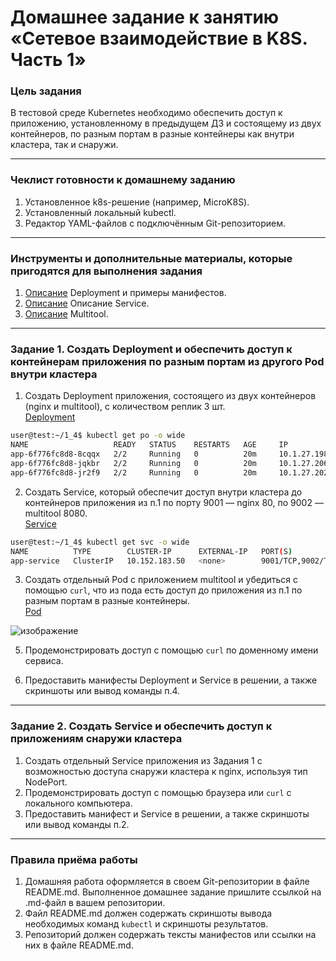 # Домашнее задание к занятию «Сетевое взаимодействие в K8S. Часть 1»

### Цель задания

В тестовой среде Kubernetes необходимо обеспечить доступ к приложению, установленному в предыдущем ДЗ и состоящему из двух контейнеров, по разным портам в разные контейнеры как внутри кластера, так и снаружи.

------

### Чеклист готовности к домашнему заданию

1. Установленное k8s-решение (например, MicroK8S).
2. Установленный локальный kubectl.
3. Редактор YAML-файлов с подключённым Git-репозиторием.

------

### Инструменты и дополнительные материалы, которые пригодятся для выполнения задания

1. [Описание](https://kubernetes.io/docs/concepts/workloads/controllers/deployment/) Deployment и примеры манифестов.
2. [Описание](https://kubernetes.io/docs/concepts/services-networking/service/) Описание Service.
3. [Описание](https://github.com/wbitt/Network-MultiTool) Multitool.

------

### Задание 1. Создать Deployment и обеспечить доступ к контейнерам приложения по разным портам из другого Pod внутри кластера

1. Создать Deployment приложения, состоящего из двух контейнеров (nginx и multitool), с количеством реплик 3 шт.  
[Deployment](https://github.com/PetrMezentsev/homeworks/blob/main/12-kubernetes-1.4-Kubernetes.%20%D0%A1%D0%B5%D1%82%D0%B5%D0%B2%D0%BE%D0%B5%20%D0%B2%D0%B7%D0%B0%D0%B8%D0%BC%D0%BE%D0%B4%D0%B5%D0%B9%D1%81%D1%82%D0%B2%D0%B8%D0%B5%20%D0%B2%20K8S.%20%D0%A7%D0%B0%D1%81%D1%82%D1%8C%201/manifest/Deployment_1.yaml)  
```bash
user@test:~/1_4$ kubectl get po -o wide 
NAME                   READY   STATUS    RESTARTS   AGE     IP            NODE   NOMINATED NODE   READINESS GATES
app-6f776fc8d8-8cqqx   2/2     Running   0          20m     10.1.27.198   test   <none>           <none>
app-6f776fc8d8-jqkbr   2/2     Running   0          20m     10.1.27.206   test   <none>           <none>
app-6f776fc8d8-jr2f9   2/2     Running   0          20m     10.1.27.202   test   <none>           <none>
```
2. Создать Service, который обеспечит доступ внутри кластера до контейнеров приложения из п.1 по порту 9001 — nginx 80, по 9002 — multitool 8080.  
[Service](https://github.com/PetrMezentsev/homeworks/blob/main/12-kubernetes-1.4-Kubernetes.%20%D0%A1%D0%B5%D1%82%D0%B5%D0%B2%D0%BE%D0%B5%20%D0%B2%D0%B7%D0%B0%D0%B8%D0%BC%D0%BE%D0%B4%D0%B5%D0%B9%D1%81%D1%82%D0%B2%D0%B8%D0%B5%20%D0%B2%20K8S.%20%D0%A7%D0%B0%D1%81%D1%82%D1%8C%201/manifest/Service_1.yaml)  
```bash
user@test:~/1_4$ kubectl get svc -o wide 
NAME          TYPE        CLUSTER-IP      EXTERNAL-IP   PORT(S)             AGE   SELECTOR
app-service   ClusterIP   10.152.183.50   <none>        9001/TCP,9002/TCP   13m   app=app
```
3. Создать отдельный Pod с приложением multitool и убедиться с помощью `curl`, что из пода есть доступ до приложения из п.1 по разным портам в разные контейнеры.  
[Pod](https://github.com/PetrMezentsev/homeworks/blob/main/12-kubernetes-1.4-Kubernetes.%20%D0%A1%D0%B5%D1%82%D0%B5%D0%B2%D0%BE%D0%B5%20%D0%B2%D0%B7%D0%B0%D0%B8%D0%BC%D0%BE%D0%B4%D0%B5%D0%B9%D1%81%D1%82%D0%B2%D0%B8%D0%B5%20%D0%B2%20K8S.%20%D0%A7%D0%B0%D1%81%D1%82%D1%8C%201/manifest/Pod_1.yaml)

![изображение](https://github.com/user-attachments/assets/d4471e87-20e1-49eb-86e3-79acadb56def)

5. Продемонстрировать доступ с помощью `curl` по доменному имени сервиса.  

6. Предоставить манифесты Deployment и Service в решении, а также скриншоты или вывод команды п.4.

------

### Задание 2. Создать Service и обеспечить доступ к приложениям снаружи кластера

1. Создать отдельный Service приложения из Задания 1 с возможностью доступа снаружи кластера к nginx, используя тип NodePort.
2. Продемонстрировать доступ с помощью браузера или `curl` с локального компьютера.
3. Предоставить манифест и Service в решении, а также скриншоты или вывод команды п.2.

------

### Правила приёма работы

1. Домашняя работа оформляется в своем Git-репозитории в файле README.md. Выполненное домашнее задание пришлите ссылкой на .md-файл в вашем репозитории.
2. Файл README.md должен содержать скриншоты вывода необходимых команд `kubectl` и скриншоты результатов.
3. Репозиторий должен содержать тексты манифестов или ссылки на них в файле README.md.

